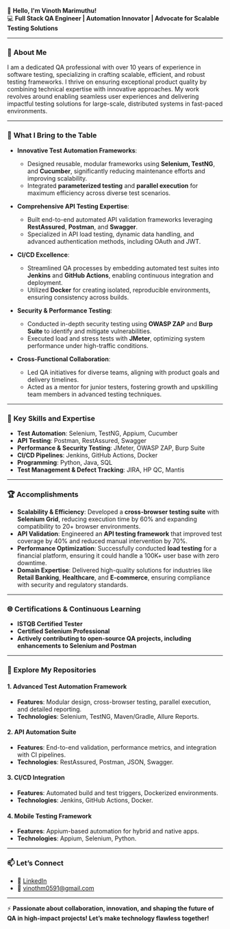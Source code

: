 👋 **Hello, I'm Vinoth Marimuthu!**  
💻 **Full Stack QA Engineer | Automation Innovator | Advocate for Scalable Testing Solutions**  

---

### 🌟 **About Me**  
I am a dedicated QA professional with over 10 years of experience in software testing, specializing in crafting scalable, efficient, and robust testing frameworks. I thrive on ensuring exceptional product quality by combining technical expertise with innovative approaches. My work revolves around enabling seamless user experiences and delivering impactful testing solutions for large-scale, distributed systems in fast-paced environments.

---

### 🚀 **What I Bring to the Table**  
- **Innovative Test Automation Frameworks**:  
   - Designed reusable, modular frameworks using **Selenium, TestNG**, and **Cucumber**, significantly reducing maintenance efforts and improving scalability.  
   - Integrated **parameterized testing** and **parallel execution** for maximum efficiency across diverse test scenarios.  

- **Comprehensive API Testing Expertise**:  
   - Built end-to-end automated API validation frameworks leveraging **RestAssured**, **Postman**, and **Swagger**.  
   - Specialized in API load testing, dynamic data handling, and advanced authentication methods, including OAuth and JWT.  

- **CI/CD Excellence**:  
   - Streamlined QA processes by embedding automated test suites into **Jenkins** and **GitHub Actions**, enabling continuous integration and deployment.  
   - Utilized **Docker** for creating isolated, reproducible environments, ensuring consistency across builds.  

- **Security & Performance Testing**:  
   - Conducted in-depth security testing using **OWASP ZAP** and **Burp Suite** to identify and mitigate vulnerabilities.  
   - Executed load and stress tests with **JMeter**, optimizing system performance under high-traffic conditions.  

- **Cross-Functional Collaboration**:  
   - Led QA initiatives for diverse teams, aligning with product goals and delivery timelines.  
   - Acted as a mentor for junior testers, fostering growth and upskilling team members in advanced testing techniques.  

---

### 🎯 **Key Skills and Expertise**  
- **Test Automation**: Selenium, TestNG, Appium, Cucumber  
- **API Testing**: Postman, RestAssured, Swagger  
- **Performance & Security Testing**: JMeter, OWASP ZAP, Burp Suite  
- **CI/CD Pipelines**: Jenkins, GitHub Actions, Docker  
- **Programming**: Python, Java, SQL  
- **Test Management & Defect Tracking**: JIRA, HP QC, Mantis  

---

### 🏆 **Accomplishments**  
- **Scalability & Efficiency**: Developed a **cross-browser testing suite** with **Selenium Grid**, reducing execution time by 60% and expanding compatibility to 20+ browser environments.  
- **API Validation**: Engineered an **API testing framework** that improved test coverage by 40% and reduced manual intervention by 70%.  
- **Performance Optimization**: Successfully conducted **load testing** for a financial platform, ensuring it could handle a 100K+ user base with zero downtime.  
- **Domain Expertise**: Delivered high-quality solutions for industries like **Retail Banking**, **Healthcare**, and **E-commerce**, ensuring compliance with security and regulatory standards.

---

### 🌐 **Certifications & Continuous Learning**  
- **ISTQB Certified Tester**  
- **Certified Selenium Professional**  
- **Actively contributing to open-source QA projects, including enhancements to Selenium and Postman**

---

### 📂 **Explore My Repositories**  
#### **1. Advanced Test Automation Framework**  
- **Features**: Modular design, cross-browser testing, parallel execution, and detailed reporting.  
- **Technologies**: Selenium, TestNG, Maven/Gradle, Allure Reports.  

#### **2. API Automation Suite**  
- **Features**: End-to-end validation, performance metrics, and integration with CI pipelines.  
- **Technologies**: RestAssured, Postman, JSON, Swagger.  

#### **3. CI/CD Integration**  
- **Features**: Automated build and test triggers, Dockerized environments.  
- **Technologies**: Jenkins, GitHub Actions, Docker.  

#### **4. Mobile Testing Framework**  
- **Features**: Appium-based automation for hybrid and native apps.  
- **Technologies**: Appium, Selenium, Python.  

---

### 📫 **Let’s Connect**  
- 🔗 [LinkedIn](https://www.linkedin.com/in/vinoth-marimuthu-qa-engineer/)  
- 📧 vinothm0591@gmail.com  

---

⚡ **Passionate about collaboration, innovation, and shaping the future of QA in high-impact projects! Let’s make technology flawless together!**
